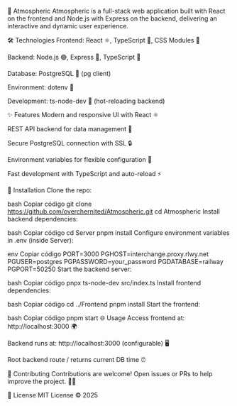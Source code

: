 🌌 Atmospheric
Atmospheric is a full-stack web application built with React on the frontend and Node.js with Express on the backend, delivering an interactive and dynamic user experience.

🛠️ Technologies
Frontend: React ⚛️, TypeScript 📝, CSS Modules 🎨

Backend: Node.js 🟢, Express 🚂, TypeScript 📝

Database: PostgreSQL 🐘 (pg client)

Environment: dotenv 🌱

Development: ts-node-dev 🔄 (hot-reloading backend)

✨ Features
Modern and responsive UI with React ⚛️

REST API backend for data management 🔌

Secure PostgreSQL connection with SSL 🔒

Environment variables for flexible configuration 🔧

Fast development with TypeScript and auto-reload ⚡

🚀 Installation
Clone the repo:

bash
Copiar código
git clone https://github.com/overchernited/Atmospheric.git
cd Atmospheric
Install backend dependencies:

bash
Copiar código
cd Server
pnpm install
Configure environment variables in .env (inside Server):

env
Copiar código
PORT=3000
PGHOST=interchange.proxy.rlwy.net
PGUSER=postgres
PGPASSWORD=your_password
PGDATABASE=railway
PGPORT=50250
Start the backend server:

bash
Copiar código
pnpx ts-node-dev src/index.ts
Install frontend dependencies:

bash
Copiar código
cd ../Frontend
pnpm install
Start the frontend:

bash
Copiar código
pnpm start
🌐 Usage
Access frontend at: http://localhost:3000 🌍

Backend runs at: http://localhost:3000 (configurable) 🖥️

Root backend route / returns current DB time ⏰

🤝 Contributing
Contributions are welcome! Open issues or PRs to help improve the project. 💪✨

📄 License
MIT License © 2025
